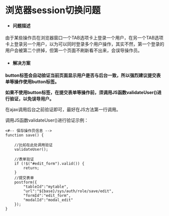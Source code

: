 # 浏览器session切换问题

* #### 问题描述

由于某些操作员在浏览器窗口一个TAB选项卡上登录一个用户，在另一个TAB选项卡上登录另一个用户，以为可以同时登录多个用户操作，其实不然，第一个登录的用户会被第二个挤掉，但第一个页面不刷新看不出来，会误导操作员。

* #### **解决方案**

**button标签会自动验证当前页面显示用户是否与后台一致，所以强烈建议提交表单等操作使用button标签。**

**如果不使用button标签，在提交表单等操作前，须调用JS函数validateUser\(\)进行验证，以免误导用户。**

在ajax调用后台之前验证即可，最好在JS方法第一行调用。

调用JS函数validateUser\(\)进行验证示例：

```
<#-- 保存操作员信息 -->
function save() {

    //比如在此处调用验证
    validateUser();

    //表单验证
    if (!$("#edit_form").valid()) {
        return;
    }
    //提交表单
    postform({
        "tableId":"mytable",
        "url":"${base}/sys/auth/role/save/edit",
        "formId":"edit_form",
        "modalId":"modal_edit"
    });
}
```



